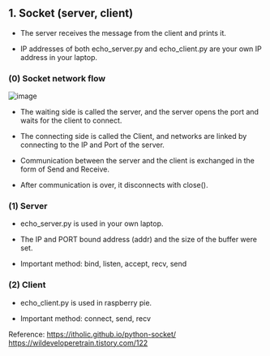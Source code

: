 ## 1. Socket (server, client)

+ The server receives the message from the client and prints it.

+ IP addresses of both echo_server.py and echo_client.py are your own IP address in your laptop.

### (0) Socket network flow

![image](https://img1.daumcdn.net/thumb/R1280x0/?scode=mtistory2&fname=https%3A%2F%2Fblog.kakaocdn.net%2Fdn%2FlRcp2%2FbtrrEUFw62k%2F5TBTR9g3jnvOWB3gDL0d31%2Fimg.jpg)

+ The waiting side is called the server, and the server opens the port and waits for the client to connect.

+ The connecting side is called the Client, and networks are linked by connecting to the IP and Port of the server.

+ Communication between the server and the client is exchanged in the form of Send and Receive.

+ After communication is over, it disconnects with close().

### (1) Server

+ echo_server.py is used in your own laptop.

+ The IP and PORT bound address (addr) and the size of the buffer were set.

+ Important method: bind, listen, accept, recv, send

### (2) Client

+ echo_client.py is used in raspberry pie.

+ Important method: connect, send, recv

Reference:
https://itholic.github.io/python-socket/
https://wildeveloperetrain.tistory.com/122
